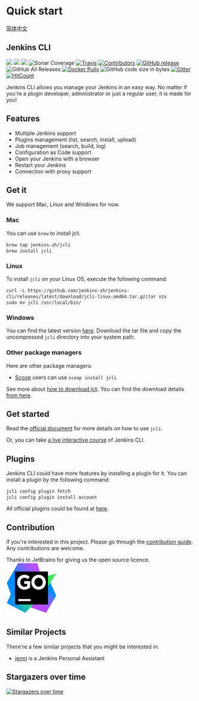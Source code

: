 # Quick start

[简体中文](https://github.com/jenkins-zh/jenkins-cli/blob/master/README-zh.md)

## Jenkins CLI

[![](https://goreportcard.com/badge/jenkins-zh/jenkins-cli)](https://goreportcard.com/report/jenkins-zh/jenkins-cli) [![](https://sonarcloud.io/api/project_badges/measure?project=jenkins-zh_jenkins-cli&metric=alert_status)](https://sonarcloud.io/dashboard?id=jenkins-zh_jenkins-cli) [![](http://img.shields.io/badge/godoc-reference-5272B4.svg?style=flat-square)](https://godoc.org/github.com/jenkins-zh/jenkins-cli) ![Sonar Coverage](https://img.shields.io/sonar/coverage/jenkins-zh_jenkins-cli?server=https%3A%2F%2Fsonarcloud.io) [![Travis](https://img.shields.io/travis/jenkins-zh/jenkins-cli.svg?logo=travis&label=build&logoColor=white)](https://travis-ci.org/jenkins-zh/jenkins-cli) [![Contributors](https://img.shields.io/github/contributors/jenkins-zh/jenkins-cli.svg)](https://github.com/jenkins-zh/jenkins-cli/graphs/contributors) [![GitHub release](https://img.shields.io/github/release/jenkins-zh/jenkins-cli.svg?label=release)](https://github.com/jenkins-zh/jenkins-cli/releases/latest) ![GitHub All Releases](https://img.shields.io/github/downloads/jenkins-zh/jenkins-cli/total) [![Docker Pulls](https://img.shields.io/docker/pulls/jenkinszh/jcli.svg)](https://hub.docker.com/r/jenkinszh/jcli/tags) ![GitHub code size in bytes](https://img.shields.io/github/languages/code-size/jenkins-zh/jenkins-cli) [![Gitter](https://badges.gitter.im/jenkinsci/jenkins-cli.svg)](https://gitter.im/jenkinsci/jenkins-cli?utm_source=badge&utm_medium=badge&utm_campaign=pr-badge) [![HitCount](http://hits.dwyl.com/jenkins-zh/jenkins-cli.svg)](http://hits.dwyl.com/jenkins-zh/jenkins-cli)

Jenkins CLI allows you manage your Jenkins in an easy way. No matter if you're a plugin developer, administrator or just a regular user, it is made for you!

## Features

* Multiple Jenkins support
* Plugins management \(list, search, install, upload\)
* Job management \(search, build, log\)
* Configuration as Code support
* Open your Jenkins with a browser
* Restart your Jenkins
* Connection with proxy support

## Get it

We support Mac, Linux and Windows for now.

### Mac

You can use `brew` to install jcli.

```text
brew tap jenkins-zh/jcli
brew install jcli
```

### Linux

To install `jcli` on your Linux OS, execute the following command:

```text
curl -L https://github.com/jenkins-zh/jenkins-cli/releases/latest/download/jcli-linux-amd64.tar.gz|tar xzv
sudo mv jcli /usr/local/bin/
```

### Windows

You can find the latest version [here](https://github.com/jenkins-zh/jenkins-cli/releases/latest/download/jcli-windows-amd64.zip). Download the tar file and copy the uncompressed `jcli` directory into your system path.

### Other package managers

Here are other package managers:

* [Scoop](https://scoop.sh/) users can use `scoop install jcli`

See more about [how to download jcli](docs/book/en/download.md). You can find the download details [from here](http://somsubhra.com/github-release-stats/?username=jenkins-zh&repository=jenkins-cli).

## Get started

Read the [official document](http://jcli.jenkins-zh.cn/) for more details on how to use `jcli`.

Or, you can take [a live interactive course](https://www.katacoda.com/jenkins-zh/scenarios/course-jcli) of Jenkins CLI.

## Plugins

Jenkins CLI could have more features by installing a plugin for it. You can install a plugin by the following command:

```text
jcli config plugin fetch
jcli config plugin install account
```

All official plugins could be found at [here](https://github.com/jenkins-zh/jcli-plugins).

## Contribution

If you're interested in this project. Please go through the [contribution guide](https://github.com/jenkins-zh/jenkins-cli/tree/cb3d358df4699db11b681eb0ab9adffbfb8a7bd4/CONTRIBUTING.md). Any contributions are welcome.

Thanks to JetBrains for giving us the open source licence.  
[![goland.svg](docs/book/.gitbook/assets/goland.svg)](https://www.jetbrains.com/?from=jenkins-cli)

## Similar Projects

There're a few similar projects that you might be interested in:

* [jenni](https://github.com/m-sureshraj/jenni) is a Jenkins Personal Assistant

## Stargazers over time

[![Stargazers over time](https://starchart.cc/jenkins-zh/jenkins-cli.svg)](https://starchart.cc/jenkins-zh/jenkins-cli)

